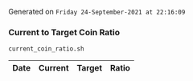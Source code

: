 Generated on `Friday 24-September-2021 at 22:16:09`

### Current to Target Coin Ratio
`current_coin_ratio.sh`

Date|Current|Target|Ratio
---|---|---|---
